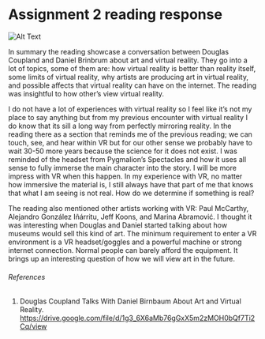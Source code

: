 # Assignment 2 reading response #

![Alt Text](https://media.giphy.com/media/26BRtvP0ki5VCmhgc/giphy.gif)

In summary the reading showcase a conversation between Douglas Coupland and Daniel Brinbrum about art and virtual reality. They go into a lot of topics, some of them are: how virtual reality is better than reality itself, some limits of virtual reality, why artists are producing art in virtual reality, and possible affects that virtual reality can have on the internet. The reading was insightful to how other’s view virtual reality.

I do not have a lot of experiences with virtual reality so I feel like it’s not my place to say anything but from my previous encounter with virtual reality I do know that its sill a long way from perfectly mirroring reality. In the reading there as a section that reminds me of the previous reading; we can touch, see, and hear within VR but for our other sense we probably have to wait 30-50 more years because the science for it does not exist. I was reminded of the headset from Pygmalion’s Spectacles and how it uses all sense to fully immerse the main character into the story. I will be more impress with VR when this happen. In my experience with VR, no matter how immersive the material is, I still always have that part of me that knows that what I am seeing is not real. How do we determine if something is real? 

The reading also mentioned other artists working with VR: Paul McCarthy,
Alejandro González Iñárritu, Jeff Koons, and Marina Abramović. I thought it was interesting when Douglas and Daniel started talking about how museums would sell this kind of art. The minimum requirement to enter a VR environment is a VR headset/goggles and a powerful machine or strong internet connection. Normal people can barely afford the equipment. It brings up an interesting question of how we will view art in the future.  
  
###### References
1. Douglas Coupland Talks With Daniel Birnbaum About Art and Virtual Reality. https://drive.google.com/file/d/1g3_6X6aMb76gGxX5m2zMOH0bQf7Ti2Cq/view

